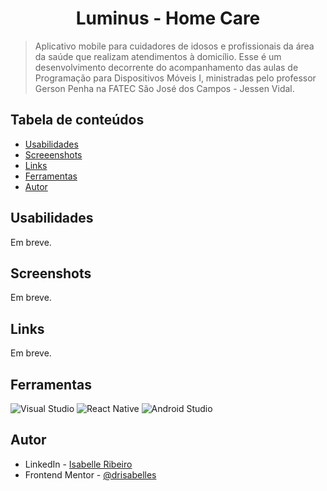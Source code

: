 <div align="center">

# Luminus - Home Care

</div>

> Aplicativo mobile para cuidadores de idosos e profissionais da área da saúde que realizam atendimentos à domicílio. Esse é um desenvolvimento decorrente do acompanhamento das aulas de Programação para Dispositivos Móveis I, ministradas pelo professor Gerson Penha na FATEC São José dos Campos - Jessen Vidal.

## Tabela de conteúdos

- [Usabilidades](#usabilidades)
- [Screeenshots](#screenshots)
- [Links](#links)
- [Ferramentas](#ferramentas)
- [Autor](#autor)

## Usabilidades

Em breve.

## Screenshots

Em breve.

## Links

Em breve.

## Ferramentas
![Visual Studio](https://img.shields.io/badge/Visual%20Studio-5C2D91.svg?style=for-the-badge&logo=visual-studio&logoColor=white)
![React Native](https://img.shields.io/badge/react_native-%2320232a.svg?style=for-the-badge&logo=react&logoColor=%2361DAFB)
![Android Studio](https://img.shields.io/badge/Android%20Studio-3DDC84.svg?style=for-the-badge&logo=android-studio&logoColor=white)

## Autor

- LinkedIn - [Isabelle Ribeiro](https://www.linkedin.com/in/drisabelles/)
- Frontend Mentor - [@drisabelles](https://www.frontendmentor.io/profile/drisabelles)
